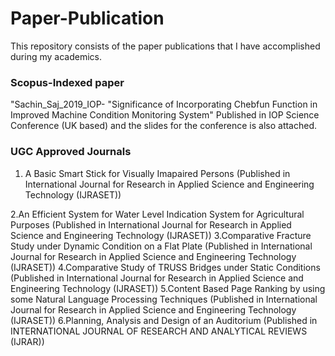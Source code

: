 # Paper-Publication
This repository consists of the paper publications that I have accomplished during my academics.
### Scopus-Indexed paper
"Sachin_Saj_2019_IOP- "Significance of Incorporating Chebfun Function in Improved Machine Condition Monitoring System" Published in IOP Science Conference (UK based) and the slides for the conference is also attached.

### UGC Approved Journals
1. A Basic Smart Stick for Visually Imapaired Persons (Published in International Journal for Research in Applied Science and Engineering Technology (IJRASET))


2.An Efficient System for Water Level Indication System for Agricultural Purposes (Published in International Journal for Research in Applied Science and Engineering Technology (IJRASET))
3.Comparative Fracture Study under Dynamic Condition on a Flat Plate (Published in International Journal for Research in Applied Science and Engineering Technology (IJRASET))
4.Comparative Study of TRUSS Bridges under Static Conditions (Published in International Journal for Research in Applied Science and Engineering Technology (IJRASET))
5.Content Based Page Ranking by using some Natural Language Processing Techniques (Published in International Journal for Research in Applied Science and Engineering Technology (IJRASET))
6.Planning, Analysis and Design of an Auditorium (Published in INTERNATIONAL JOURNAL OF RESEARCH AND ANALYTICAL REVIEWS (IJRAR))
